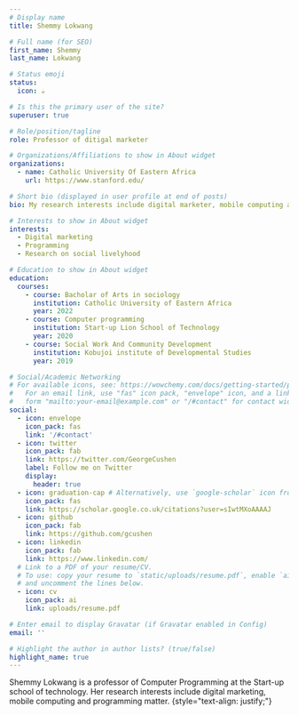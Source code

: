 ```yaml
---
# Display name
title: Shemmy Lokwang

# Full name (for SEO)
first_name: Shemmy
last_name: Lokwang

# Status emoji
status:
  icon: ☕️

# Is this the primary user of the site?
superuser: true

# Role/position/tagline
role: Professor of ditigal marketer

# Organizations/Affiliations to show in About widget
organizations:
  - name: Catholic University Of Eastern Africa
    url: https://www.stanford.edu/

# Short bio (displayed in user profile at end of posts)
bio: My research interests include digital marketer, mobile computing and programmingg matter(website developing)

# Interests to show in About widget
interests:
  - Digital marketing
  - Programming
  - Research on social livelyhood 

# Education to show in About widget
education:
  courses:
    - course: Bacholar of Arts in sociology
      institution: Catholic University of Eastern Africa
      year: 2022
    - course: Computer programming
      institution: Start-up Lion School of Technology
      year: 2020
    - course: Social Work And Community Development
      institution: Kobujoi institute of Developmental Studies
      year: 2019

# Social/Academic Networking
# For available icons, see: https://wowchemy.com/docs/getting-started/page-builder/#icons
#   For an email link, use "fas" icon pack, "envelope" icon, and a link in the
#   form "mailto:your-email@example.com" or "/#contact" for contact widget.
social:
  - icon: envelope
    icon_pack: fas
    link: '/#contact'
  - icon: twitter
    icon_pack: fab
    link: https://twitter.com/GeorgeCushen
    label: Follow me on Twitter
    display:
      header: true
  - icon: graduation-cap # Alternatively, use `google-scholar` icon from `ai` icon pack
    icon_pack: fas
    link: https://scholar.google.co.uk/citations?user=sIwtMXoAAAAJ
  - icon: github
    icon_pack: fab
    link: https://github.com/gcushen
  - icon: linkedin
    icon_pack: fab
    link: https://www.linkedin.com/
  # Link to a PDF of your resume/CV.
  # To use: copy your resume to `static/uploads/resume.pdf`, enable `ai` icons in `params.yaml`,
  # and uncomment the lines below.
  - icon: cv
    icon_pack: ai
    link: uploads/resume.pdf

# Enter email to display Gravatar (if Gravatar enabled in Config)
email: ''

# Highlight the author in author lists? (true/false)
highlight_name: true
---
```


Shemmy Lokwang is a professor of Computer Programming at the Start-up school of technology. Her research interests include digital marketing, mobile computing and programming matter.
{style="text-align: justify;"}
